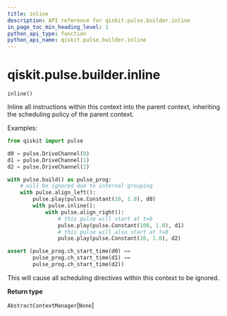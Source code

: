 ```yaml
---
title: inline
description: API reference for qiskit.pulse.builder.inline
in_page_toc_min_heading_level: 1
python_api_type: function
python_api_name: qiskit.pulse.builder.inline
---
```


<span id="qiskit-pulse-builder-inline" />

# qiskit.pulse.builder.inline

<span id="qiskit.pulse.builder.inline" />

`inline()`

Inline all instructions within this context into the parent context, inheriting the scheduling policy of the parent context.

Examples:

```python
from qiskit import pulse

d0 = pulse.DriveChannel(0)
d1 = pulse.DriveChannel(1)
d2 = pulse.DriveChannel(2)

with pulse.build() as pulse_prog:
    # will be ignored due to internal grouping
    with pulse.align_left():
        pulse.play(pulse.Constant(10, 1.0), d0)
        with pulse.inline():
            with pulse.align_right():
                # this pulse will start at t=0
                pulse.play(pulse.Constant(100, 1.0), d1)
                # this pulse will also start at t=0
                pulse.play(pulse.Constant(20, 1.0), d2)

assert (pulse_prog.ch_start_time(d0) ==
        pulse_prog.ch_start_time(d1) ==
        pulse_prog.ch_start_time(d2))
```

<Admonition title="Warning" type="caution">
  This will cause all scheduling directives within this context to be ignored.
</Admonition>

**Return type**

`AbstractContextManager`\[`None`]

